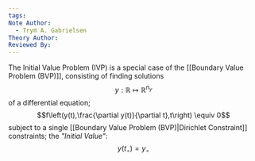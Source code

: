 ```yaml
---
tags: 
Note Author:
  - Trym A. Gabrielsen
Theory Author: 
Reviewed By:
---
```

The Initial Value Problem (IVP) is a special case of the [[Boundary Value Problem (BVP)]], consisting of finding solutions $$y:\mathbb{R}\mapsto \mathbb{R}^{n_{y}}$$of a differential equation; $$f\left(y(t),\frac{\partial y(t)}{\partial t},t\right) \equiv 0$$subject to a single [[Boundary Value Problem (BVP)|Dirichlet Constraint]] constraints; the *"Initial Value"*: $$y(t_{\circ}) = y_{\circ}$$
